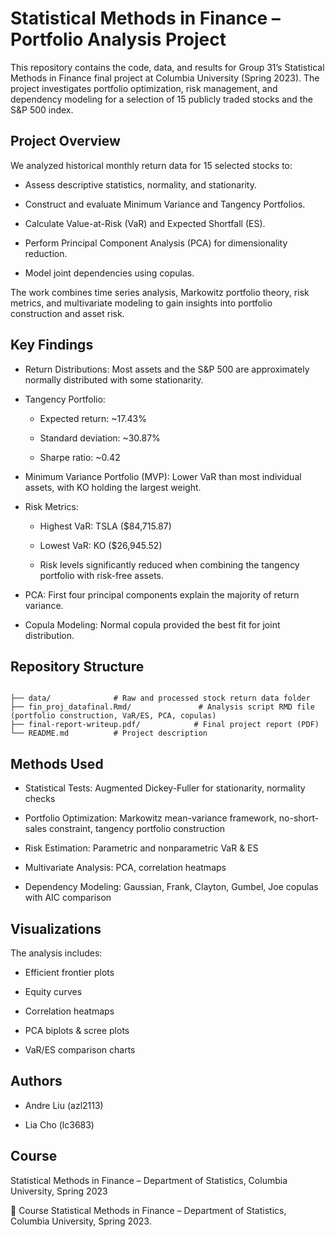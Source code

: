 # Statistical Methods in Finance – Portfolio Analysis Project
This repository contains the code, data, and results for Group 31’s Statistical Methods in Finance final project at Columbia University (Spring 2023). The project investigates portfolio optimization, risk management, and dependency modeling for a selection of 15 publicly traded stocks and the S&P 500 index.

## Project Overview
We analyzed historical monthly return data for 15 selected stocks to:

- Assess descriptive statistics, normality, and stationarity.

- Construct and evaluate Minimum Variance and Tangency Portfolios.

- Calculate Value-at-Risk (VaR) and Expected Shortfall (ES).

- Perform Principal Component Analysis (PCA) for dimensionality reduction.

- Model joint dependencies using copulas.

The work combines time series analysis, Markowitz portfolio theory, risk metrics, and multivariate modeling to gain insights into portfolio construction and asset risk.

## Key Findings
- Return Distributions: Most assets and the S&P 500 are approximately normally distributed with some stationarity.

- Tangency Portfolio:

  - Expected return: ~17.43%

  - Standard deviation: ~30.87%

  - Sharpe ratio: ~0.42

- Minimum Variance Portfolio (MVP): Lower VaR than most individual assets, with KO holding the largest weight.

- Risk Metrics:

  - Highest VaR: TSLA ($84,715.87)

  - Lowest VaR: KO ($26,945.52)

  - Risk levels significantly reduced when combining the tangency portfolio with risk-free assets.

- PCA: First four principal components explain the majority of return variance.

- Copula Modeling: Normal copula provided the best fit for joint distribution.

## Repository Structure
```

├── data/              # Raw and processed stock return data folder
├── fin_proj_datafinal.Rmd/               # Analysis script RMD file (portfolio construction, VaR/ES, PCA, copulas)
├── final-report-writeup.pdf/            # Final project report (PDF)
└── README.md          # Project description
```

## Methods Used
- Statistical Tests: Augmented Dickey-Fuller for stationarity, normality checks

- Portfolio Optimization: Markowitz mean-variance framework, no-short-sales constraint, tangency portfolio construction

- Risk Estimation: Parametric and nonparametric VaR & ES

- Multivariate Analysis: PCA, correlation heatmaps

- Dependency Modeling: Gaussian, Frank, Clayton, Gumbel, Joe copulas with AIC comparison

## Visualizations
The analysis includes:

- Efficient frontier plots

- Equity curves

- Correlation heatmaps

- PCA biplots & scree plots

- VaR/ES comparison charts

## Authors
- Andre Liu (azl2113)

- Lia Cho (lc3683)

## Course
Statistical Methods in Finance – Department of Statistics, Columbia University, Spring 2023

📅 Course
Statistical Methods in Finance – Department of Statistics, Columbia University, Spring 2023.
